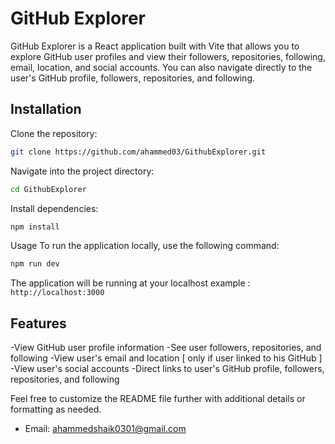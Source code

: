 # GitHub Explorer

GitHub Explorer is a React application built with Vite that allows you to explore GitHub user profiles and view their followers, repositories, following, email, location, and social accounts. You can also navigate directly to the user's GitHub profile, followers, repositories, and following.

## Installation

Clone the repository:

```bash
git clone https://github.com/ahammed03/GithubExplorer.git
```

Navigate into the project directory:

```bash
cd GithubExplorer
```

Install dependencies:

```bash
npm install
```

Usage
To run the application locally, use the following command:

```bash
npm run dev
```

The application will be running at your localhost example : `http://localhost:3000`

## Features
-View GitHub user profile information
-See user followers, repositories, and following
-View user's email and location [ only if user linked to his GitHub ]
-View user's social accounts
-Direct links to user's GitHub profile, followers, repositories, and following


Feel free to customize the README file further with additional details or formatting as needed.
* Email: ahammedshaik0301@gmail.com